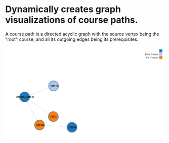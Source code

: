 # Dynamically creates graph visualizations of course paths.

A course path is a directed acyclic graph with the source vertex being the "root" course, and all its outgoing edges being its prerequisites.

![alt text](https://github.com/jeff4elee/course_path/blob/master/course_path/examples/CSE12.PNG?raw=true)

